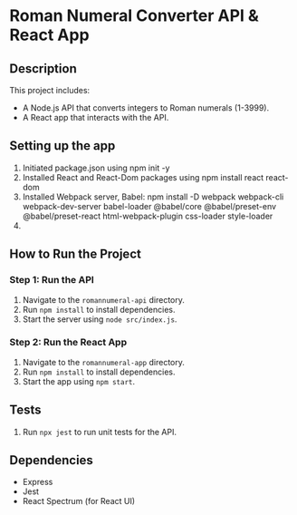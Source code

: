 # Roman Numeral Converter API & React App

## Description
This project includes:
- A Node.js API that converts integers to Roman numerals (1-3999).
- A React app that interacts with the API.

## Setting up the app
1. Initiated package.json using npm init -y
2. Installed React and React-Dom packages using npm install react react-dom
3. Installed Webpack server, Babel: 
npm install -D webpack webpack-cli webpack-dev-server babel-loader @babel/core @babel/preset-env @babel/preset-react html-webpack-plugin css-loader style-loader
4. 


## How to Run the Project

### Step 1: Run the API
1. Navigate to the `romannumeral-api` directory.
2. Run `npm install` to install dependencies.
3. Start the server using `node src/index.js`.

### Step 2: Run the React App
1. Navigate to the `romannumeral-app` directory.
2. Run `npm install` to install dependencies.
3. Start the app using `npm start`.

## Tests
1. Run `npx jest` to run unit tests for the API.

## Dependencies
- Express
- Jest
- React Spectrum (for React UI)
